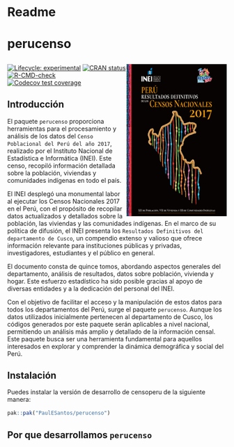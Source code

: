 # Readme


<!-- README.md is generated from README.Rmd. Please edit that file -->

# perucenso

## <a href='https://github.com/PaulESantos/perucenso'><img src='man/figures/censo_2017.jpg' align="right" height="350" width="230" /></a>

<!-- badges: start -->

[![Lifecycle:
experimental](https://img.shields.io/badge/lifecycle-experimental-orange.svg)](https://lifecycle.r-lib.org/articles/stages.html#experimental)
[![CRAN
status](https://www.r-pkg.org/badges/version/perucenso.png)](https://CRAN.R-project.org/package=perucenso)
[![R-CMD-check](https://github.com/PaulESantos/perucenso/actions/workflows/R-CMD-check.yaml/badge.svg)](https://github.com/PaulESantos/perucenso/actions/workflows/R-CMD-check.yaml)
[![Codecov test
coverage](https://codecov.io/gh/PaulESantos/perucenso/branch/master/graph/badge.svg)](https://app.codecov.io/gh/PaulESantos/perucenso?branch=master)
<!-- badges: end -->

## Introducción

El paquete `perucenso` proporciona herramientas para el procesamiento y
análisis de los datos del `Censo Poblacional del Perú del año 2017`,
realizado por el Instituto Nacional de Estadística e Informática (INEI).
Este censo, recopiló información detallada sobre la población, viviendas
y comunidades indígenas en todo el país.

El INEI desplegó una monumental labor al ejecutar los Censos Nacionales
2017 en el Perú, con el propósito de recopilar datos actualizados y
detallados sobre la población, las viviendas y las comunidades
indígenas. En el marco de su política de difusión, el INEI presenta los
`Resultados Definitivos del departamento de Cusco`, un compendio extenso
y valioso que ofrece información relevante para instituciones públicas y
privadas, investigadores, estudiantes y el público en general.

El documento consta de quince tomos, abordando aspectos generales del
departamento, análisis de resultados, datos sobre población, vivienda y
hogar. Este esfuerzo estadístico ha sido posible gracias al apoyo de
diversas entidades y a la dedicación del personal del INEI.

Con el objetivo de facilitar el acceso y la manipulación de estos datos
para todos los departamentos del Perú, surge el paquete `perucenso`.
Aunque los datos utilizados inicialmente pertenecen al departamento de
Cusco, los códigos generados por este paquete serán aplicables a nivel
nacional, permitiendo un análisis más amplio y detallado de la
información censal. Este paquete busca ser una herramienta fundamental
para aquellos interesados en explorar y comprender la dinámica
demográfica y social del Perú.

## Instalación

Puedes instalar la versión de desarrollo de censoperu de la siguiente
manera:

``` r
pak::pak("PaulESantos/perucenso")
```

## Por que desarrollamos `perucenso`
